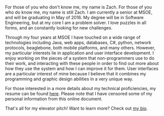 For those of you who don't know me, my name is Zach. For those of you who do know me, my name is still Zach. I am currently a senior at MSOE, and will be graduating in May of 2016. My degree will be in Software Engineering, but at my core I am a problem solver. I love puzzles in all forms, and an constantly looking for new challenges.

Through my four years at MSOE I have touched on a wide range of technologies including Java, web apps, databases, C#, python, network protocols, beaglebone, both mobile platforms, and many others. However, my particular interests lie in application and user interface development. I enjoy working on the pieces of a system that non-programmers use to do their work, and interacting with these people in order to find out more about how they use the system and how I can improve it for them. User interfaces are a particular interest of mine because I believe that it combines my programming and graphic design abilities in a very unique way.

For those interested in a more details about my technical proficiencies, my resume can be found [here](https://drive.google.com/open?id=0B1UtegqS9PrTNjQ5TEQteGdqeWM). Please note that I have censored some of my personal information from this online document.

That's all for my elevator pitch! Want to learn more? Check out [my bio](/#/bio).